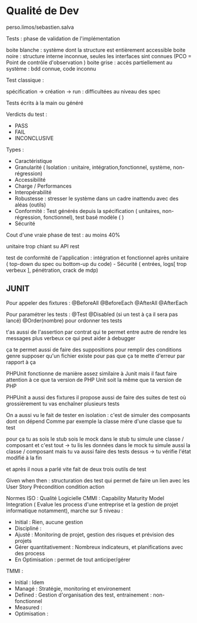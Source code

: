 # Qualité de Dev 

perso.limos/sebastien.salva

Tests : phase de validation de l'implémentation 

boite blanche : système dont la structure est entièrement accessible 
boite noire : structure interne inconnue, seules les interfaces sint connues (PCO = Point de contrôle d'observation )
boite grise : accès partiellement au système : bdd connue, code inconnu 

Test classique : 

spécification -> création -> run : difficultées au niveau des spec 

Tests écrits à la main ou généré 

Verdicts du test : 
- PASS
- FAIL
- INCONCLUSIVE 

Types : 

- Caractéristique 
- Granularité ( Isolation : unitaire, intégration,fonctionnel, système, non-régression)
- Accessibilité
- Charge / Performances 
- Interopérabilité
- Robustesse : stresser le système dans un cadre inattendu avec des aléas (outils)
- Conformité : Test générés depuis la spécification ( unitaires, non-régression, fonctionnel), test basé modèle ( )
- Sécurité 

Cout d'une vraie phase de test : au moins 40% 

unitaire trop chiant su API rest 

test de conformité de l'application : intégration et fonctionnel après unitaire ( top-down du spec ou bottom-up du code)
    - Sécurité ( entrées, logs[ trop verbeux ], pénétration, crack de mdp)

## JUNIT

Pour appeler des fixtures :
    @BeforeAll 
    @BeforeEach
    @AfterAll
    @AfterEach

Pour paramétrer les tests :
    @Test
    @Disabled (si un test à ça il sera pas lancé)
    @Order(nombre) pour ordonner tes tests

t'as aussi de l'assertion par contrat qui te permet entre autre de rendre les messages plus verbeux ce qui peut aider à debugger 

ça te permet aussi de faire des suppositions pour remplir des conditions
genre supposer qu'un fichier existe pour pas que ça te mette d'erreur par rapport à ça 

PHPUnit fonctionne de manière assez similaire à Junit
mais il faut faire attention à ce que ta version de PHP Unit soit la même que ta version de PHP

PHPUnit a aussi des fixtures 
il propose aussi de faire des suites de test où grossièrement tu vas enchaîner plusieurs tests

On a aussi vu le fait de tester en isolation : c'est de simuler des composants dont on dépend 
Comme par exemple la classe mère d'une classe que tu test

pour ça tu as sois le stub sois le mock
dans le stub tu simule une classe / composant et c'est tout -> tu lis les données 
dans le mock tu simule aussi la classe / composant mais tu va aussi faire des tests dessus -> tu vérifie l'état modifié à la fin

et après il nous a parlé vite fait de deux trois outils de test

Given when then : structuration des test qui permet de faire un lien avec les User Story
Précondition condition action

Normes ISO : Qualité Logicielle 
CMMI : Capability Maturity Model Integration ( Evalue les process d'une entreprise et la gestion de projet informatique notamment), marche sur 5 niveau :
- Initial : Rien, aucune gestion 
- Discipliné : 
- Ajusté : Monitoring de projet, gestion des risques et prévision des projets 
- Gérer quantitativement : Nombreux indicateurs, et planifications avec des process
- En Optimisation : permet de tout anticiper/gérer  

TMMI : 
- Initial : Idem 
- Managé : Stratégie, monitoring et environement 
- Defined : Gestion d'organisation des test, entrainement : non-fonctionnel
- Measured : 
- Optimisation : 

